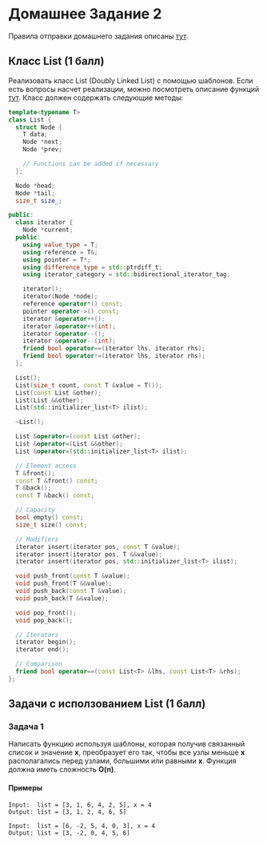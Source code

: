 # Домашнее Задание 2
Правила отправки домашнего задания описаны [тут](./info.md).

## Класс List (1 балл)
Реализовать класс List (Doubly Linked List) с помощью шаблонов.
Если есть вопросы насчет реализации, можно посмотреть описание функций [тут](https://en.cppreference.com/w/cpp/container/list).
Класс должен содержать следующие методы:
```c++
template<typename T>
class List {
  struct Node {
    T data;
    Node *next;
    Node *prev;

    // Functions can be added if necessary
  };

  Node *head;
  Node *tail;
  size_t size_;

public:
  class iterator {
    Node *current;
  public:
    using value_type = T;
    using reference = T&;
    using pointer = T*;
    using difference_type = std::ptrdiff_t;
    using iterator_category = std::bidirectional_iterator_tag;

    iterator();
    iterator(Node *node);
    reference operator*() const;
    pointer operator->() const;
    iterator &operator++();
    iterator &operator++(int);
    iterator &operator--();
    iterator &operator--(int);
    friend bool operator==(iterator lhs, iterator rhs);
    friend bool operator!=(iterator lhs, iterator rhs);
  };

  List();
  List(size_t count, const T &value = T());
  List(const List &other);
  List(List &&other);
  List(std::initializer_list<T> ilist);

  ~List();

  List &operator=(const List &other);
  List &operator=(List &&other);
  List &operator=(std::initializer_list<T> ilist);

  // Element access
  T &front();
  const T &front() const;
  T &back();
  const T &back() const;

  // Capacity
  bool empty() const;
  size_t size() const;

  // Modifiers
  iterator insert(iterator pos, const T &value);
  iterator insert(iterator pos, T &&value);
  iterator insert(iterator pos, std::initializer_list<T> ilist);

  void push_front(const T &value);
  void push_front(T &&value);
  void push_back(const T &value);
  void push_back(T &&value);

  void pop_front();
  void pop_back();

  // Iterators
  iterator begin();
  iterator end();

  // Comparison
  friend bool operator==(const List<T> &lhs, const List<T> &rhs);
};
```

## Задачи с исползованием List (1 балл)

### Задача 1
Написать функцию используя шаблоны, которая получив связанный список и значение **x**, преобразует его так, чтобы все узлы меньше **x** располагались перед узлами, большими или равными **x**. Функция должна иметь сложность **O(n)**.

#### Примеры
```
Input:  list = [3, 1, 6, 4, 2, 5], x = 4
Output: list = [3, 1, 2, 4, 6, 5]

Input:  list = [6, -2, 5, 4, 0, 3], x = 4
Output: list = [3, -2, 0, 4, 5, 6]
```